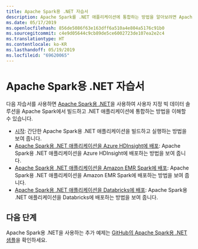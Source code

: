 ```yaml
---
title: Apache Spark용 .NET 자습서
description: Apache Spark를 .NET 애플리케이션에 통합하는 방법을 알아보려면 Apache Spark용 .NET 자습서를 살펴보세요.
ms.date: 05/17/2019
ms.openlocfilehash: 856de5086f63e163dff6a510a4e804a5176c91b0
ms.sourcegitcommit: c4e9d05644c9cb89de5ce6002723de107ea2e2c4
ms.translationtype: HT
ms.contentlocale: ko-KR
ms.lasthandoff: 05/19/2019
ms.locfileid: "69620065"
---
```

# <a name="net-for-apache-spark-tutorials"></a>Apache Spark용 .NET 자습서

다음 자습서를 사용하면 [Apache Spark용 .NET](../index.yml)을 사용하여 사용자 지정 빅 데이터 솔루션을 Apache Spark에서 빌드하고 .NET 애플리케이션에 통합하는 방법을 이해할 수 있습니다.

- [시작](get-started.md): 간단한 Apache Spark용 .NET 애플리케이션을 빌드하고 실행하는 방법을 보여 줍니다.
- [Apache Spark용 .NET 애플리케이션을 Azure HDInsight에 배포](hdinsight-deployment.md): Apache Spark용 .NET 애플리케이션을 Azure HDInsight에 배포하는 방법을 보여 줍니다.
- [Apache Spark용 .NET 애플리케이션을 Amazon EMR Spark에 배포](amazon-emr-spark-deployment.md): Apache Spark용 .NET 애플리케이션을 Amazon EMR Spark에 배포하는 방법을 보여 줍니다.
- [Apache Spark용 .NET 애플리케이션을 Databricks에 배포](databricks-deployment.md): Apache Spark용 .NET 애플리케이션을 Databricks에 배포하는 방법을 보여 줍니다.

## <a name="next-steps"></a>다음 단계

Apache Spark용 .NET을 사용하는 추가 예제는 [GitHub의 Apache Spark용 .NET 샘플](https://github.com/dotnet/spark#samples)을 확인하세요.
